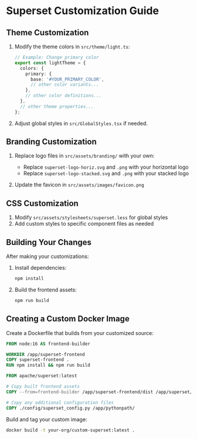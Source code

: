 # Superset Customization Guide

## Theme Customization

1. Modify the theme colors in `src/theme/light.ts`:
   ```typescript
   // Example: Change primary color
   export const lightTheme = {
     colors: {
       primary: {
         base: '#YOUR_PRIMARY_COLOR',
         // other color variants...
       },
       // other color definitions...
     },
     // other theme properties...
   };
   ```

2. Adjust global styles in `src/GlobalStyles.tsx` if needed.

## Branding Customization

1. Replace logo files in `src/assets/branding/` with your own:
   - Replace `superset-logo-horiz.svg` and `.png` with your horizontal logo
   - Replace `superset-logo-stacked.svg` and `.png` with your stacked logo

2. Update the favicon in `src/assets/images/favicon.png`

## CSS Customization

1. Modify `src/assets/stylesheets/superset.less` for global styles
2. Add custom styles to specific component files as needed

## Building Your Changes

After making your customizations:

1. Install dependencies:
   ```bash
   npm install
   ```

2. Build the frontend assets:
   ```bash
   npm run build
   ```

## Creating a Custom Docker Image

Create a Dockerfile that builds from your customized source:

```dockerfile
FROM node:16 AS frontend-builder

WORKDIR /app/superset-frontend
COPY superset-frontend .
RUN npm install && npm run build

FROM apache/superset:latest

# Copy built frontend assets
COPY --from=frontend-builder /app/superset-frontend/dist /app/superset/superset/static/assets

# Copy any additional configuration files
COPY ./config/superset_config.py /app/pythonpath/
```

Build and tag your custom image:
```bash
docker build -t your-org/custom-superset:latest .
```
